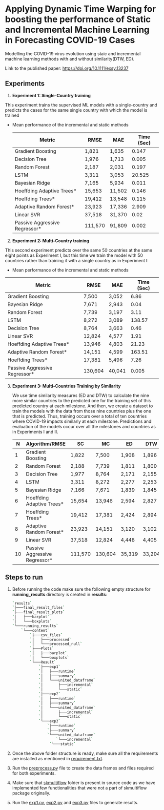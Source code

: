 # Applying Dynamic Time Warping for boosting the performance of Static and Incremental Machine Learning in Forecasting COVID-19 Cases
Modelling the COVID-19 virus evolution using staic and incremental machine learning methods with and without similarity(DTW, ED).


Link to the published paper: https://doi.org/10.1111/exsy.13237

## Experiments

1. **Experiment 1: Single-Country training**

This experiment trains the supervised ML models with a single-country and predicts the cases for the same single country with which the model is trained

* Mean performance of the incremental and static methods

  | Metric                        | RMSE    | MAE    | Time (Sec) |
  | ----------------------------- | ------- | ------ | ---------- |
  | Gradient Boosting             | 1,821   | 1,635  | 0.147      |
  | Decision Tree                 | 1,976   | 1,713  | 0.005      |
  | Random Forest                 | 2,187   | 2,031  | 0.197      |
  | LSTM                          | 3,311   | 3,053  | 20.525     |
  | Bayesian Ridge                | 7,165   | 5,934  | 0.011      |
  | Hoeffding Adaptive Trees*     | 15,653  | 11,502 | 0.146      |
  | Hoeffding Trees*              | 19,412  | 13,548 | 0.115      |
  | Adaptive Random Forest*       | 23,923  | 17,336 | 2.909      |
  | Linear SVR                    | 37,518  | 31,370 | 0.02       |
  | Passive Aggressive Regressor* | 111,570 | 91,809 | 0.002      |

 

2. **Experiment 2: Multi-Country training**

This second experiment predicts over the same 50 countries at the same eight points as Experiment I, but this time we
train the model with 50 countries rather than training it with a single country as in Experiment I

* Mean performance of the incremental and static methods

| Metric                        | RMSE    | MAE    | Time (Sec) |
| ----------------------------- | ------- | ------ | ---------- |
| Gradient Boosting             | 7,500   | 3,052  | 6.86       |
| Bayesian Ridge                | 7,671   | 2,943  | 0.04       |
| Random Forest                 | 7,739   | 3,197  | 3.11       |
| LSTM                          | 8,272   | 3,089  | 138.57     |
| Decision Tree                 | 8,764   | 3,663  | 0.46       |
| Linear SVR                    | 12,824  | 4,577  | 1.91       |
| Hoeffding Adaptive Trees*     | 13,946  | 4,803  | 21.23      |
| Adaptive Random Forest*       | 14,151  | 4,599  | 163.51     |
| Hoeffding Trees*              | 17,381  | 5,496  | 7.26       |
| Passive Aggressive Regressor* | 130,604 | 40,041 | 0.005      |

3. **Experiment 3: Multi-Countries Training by Similarity**

   We use time similarity measures (ED and DTW) to calculate the nine more similar countries to the predicted one for the training set of this predicted country at each milestone. And then, we create a dataset to train the models with the data from those nine countries plus the one that is predicted. Thus, training occurs over a total of ten countries where COVID-19 impacts similarly at each milestone. Predictions and evaluation of the models occur over all the milestones and countries as in Experiments I and II.

   | N    | Algorithm/RMSE                | SC      | MC      | ED     | DTW    | Mean   |
   | ---- | ----------------------------- | ------- | ------- | ------ | ------ | ------ |
   | 1    | Gradient Boosting             | 1,822   | 7,500   | 1,908  | 1,896  | 3,282  |
   | 2    | Random Forest                 | 2,188   | 7,739   | 1,811  | 1,800  | 3,385  |
   | 3    | Decision Tree                 | 1,977   | 8,764   | 2,171  | 2,155  | 3,767  |
   | 4    | LSTM                          | 3,311   | 8,272   | 2,277  | 2,253  | 4,028  |
   | 5    | Bayesian Ridge                | 7,166   | 7,671   | 1,839  | 1,845  | 4,630  |
   | 6    | Hoeffding Adaptive Trees*     | 15,654  | 13,946  | 2,594  | 2,827  | 8,755  |
   | 7    | Hoeffding Trees*              | 19,412  | 17,381  | 2,424  | 2,894  | 10,528 |
   | 8    | Adaptive Random Forest*       | 23,923  | 14,151  | 3,120  | 3,102  | 11,074 |
   | 9    | Linear SVR                    | 37,518  | 12,824  | 4,448  | 4,405  | 14,799 |
   | 10   | Passive Aggressive Regressor* | 111,570 | 130,604 | 35,319 | 33,204 | 77,674 |

   

## Steps to run

1. Before running the code make sure the following empty structure for **running_results** directory is created in **results**:

   ```bash
   `results`
   `├───final_result_files`
   `├───final_result_plots`
   `│   ├───barplot`
   `│   └───boxplots`
   `└───running_results`
       `└───content`
           `├───csv_files`
           `│   ├───processed`
           `│   └───processed_null`
           `├───Plots`
           `│   ├───barplot`
           `│   └───boxplots`
           `└───Result`
               `├───exp1`
               `│   ├───runtime`
               `│   ├───summary`
               `│   └───united_dataframe`
               `│       ├───incremental`
               `│       └───static`
               `├───exp2`
               `│   ├───runtime`
               `│   ├───summary`
               `│   └───united_dataframe`
               `│       ├───incremental`
               `│       └───static`
               `└───exp3`
                   `├───runtime`
                   `├───summary`
                   `└───united_dataframe`
                       `└───incremental`
               		`└───static`
   ```

2. Once the above folder structure is ready, make sure all the requirements are installed as mentioned in [requirement.txt](requirement.txt).

3. Run the  [preprocess.py](src/preprocess.py) file to create the data frames and files required for both experiments.

4. Make sure that  [skmultiflow](src/skmultiflow/src) folder is present in source code as we have implemented few functionalities that were not a part of skmultiflow package originally.

5. Run the  [exp1.py](src/exp1.py),  [exp2.py](src/exp2.py) and [exp3.py](src/exp3.py) files to generate results.

